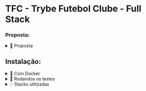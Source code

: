 
# TFC - Trybe Futebol Clube - Full Stack

###  Proposta: 

<details>
<summary>📝 Proposta</summary>

![Frontend](/tfc.png)

Bem-vindo(a) ao TFC - Total Football Club!

O TFC é um site informativo sobre partidas e classificações de futebol, onde você pode encontrar todas as informações relevantes sobre jogos de futebol.

Neste projeto, fui parte do time de desenvolvimento responsável por construir uma API utilizando a metodologia TDD (Desenvolvimento Orientado por Testes) e integrar as aplicações utilizando o docker-compose, permitindo que elas funcionem de forma integrada, consumindo um banco de dados.

O objetivo principal foi desenvolver um back-end dockerizado, utilizando a modelagem de dados através do Sequelize. Durante o desenvolvimento, seguimos regras de negócio fornecidas no projeto. A API construída é capaz de ser consumida pelo front-end já disponibilizado.

Para adicionar uma partida, é necessário ter um token de autenticação, garantindo que apenas usuários logados possam fazer alterações. Além disso, estabelecemos um relacionamento entre as tabelas "teams" e "matches" para realizar as atualizações das partidas.

O back-end desenvolvido implementa regras de negócio para popular corretamente a tabela que será exibida no front-end para os usuários do sistema.
</details>

## Instalação:

<details>
  <summary>🐳 Com Docker</summary>

⚠ O seu docker-compose precisa estar na versão 1.29 ou superior. ⚠ Veja aqui a documentação para atualizar o docker-compose.

Clone este repositório:
```bash
git clone git@github.com:vitor-nogueira-dev/tfc-tybe-futebol-clube.git
```

Entre no diretório e instale as dependências:

```bash
cd tfc-tybe-futebol-clube
npm run install:apps
```

Rode os serviços `frontend`, `backend` e `db` com o comando `npm run compose:up`

* O container com o `backend` irá rodar na porta `localhost:3001` e o container com o `frontend` irá rodar na porta `localhost:3000`.

⚠️ Caso você já tenha algum serviço rodando em alguma dessas portas, o `docker-compose` irá falhar.

* Use o comando `docker logs app_backend ` caso queira visualizar os logs do `backend` e `docker logs app_frontend` caso queira visualizar os logs do `frontend`.

⚠️ Atenção: Não rode o comando `npm audit fix`! Ele atualiza várias dependências do projeto, e essa atualização gera conflitos com o avaliador.

⚠️ Atenção: Se você se deparar com o erro `EADDRINUSE`, quer dizer que sua aplicação já esta utilizando a `porta 3000 || 3001`, seja com outro processo do Node.js (que você pode parar com o comando `killall node`) ou algum container! Neste caso você pode parar o container com o comando `docker stop <nome-do-container>`.

</details>

<details>
<summary>🧪 Rodandos os testes</summary>

Entre no diretório do backend:

```bash
cd app 
cd backend
```
E rode o comando `npm test` para rodar todos os testes ou `npm run test:coverage` para os testes de cobertura.

⚠️ Atenção Não rode o comando `npm audit fix`! Ele atualiza várias dependências do projeto, e essa atualização gera conflitos com o avaliador.

⚠️ Atenção A versão do `Node.js` e `NPM` a ser utilizada é `"node": ">=16.0.0"` e `"npm": ">=7.0.0"`, como descrito na chave `engines` no arquivo `package.json`. Idealmente deve-se utilizar o Node.js na versão `16.14`, a versão na qual este projeto foi testado.

</details>

<details>
  <summary>💡 Stacks utilizadas</summary>

# Backend </br>
Linguagem de programação: ![Typescript](https://img.shields.io/badge/TypeScript-007ACC?style=for-the-badge&logo=typescript&logoColor=white)&nbsp; </br>
Estrutura de desenvolvimento: ![Node.js](https://img.shields.io/badge/Node.js-43853D?style=for-the-badge&logo=node.js&logoColor=white)&nbsp; </br>
Organização do código: ![MVC](https://img.shields.io/badge/MVC-323330?style=for-the-badge&logo=mvc&logoColor=white)&nbsp; </br>
Framework de desenvolvimento: ![Express](https://img.shields.io/badge/Express.js-404D59?style=for-the-badge)&nbsp; </br>
Banco de dados: ![MySQL](https://img.shields.io/badge/MySQL-00000F?style=for-the-badge&logo=mysql&logoColor=white)&nbsp; </br>
Ambiente de desenvolvimento: ![Docker](https://img.shields.io/badge/Docker-2CA5E0?style=for-the-badge&logo=docker&logoColor=white)&nbsp; </br>
ORM (Object-Relational Mapping): ![Sequelize](https://img.shields.io/badge/Sequelize-323330?style=for-the-badge&logo=sequelize&logoColor=white)&nbsp; </br>
TDD: ![TDD](https://img.shields.io/badge/TDD-323330?style=for-the-badge&logo=tdd&logoColor=white)&nbsp; </br>
Framework de teste: ![Mocha](https://img.shields.io/badge/Mocha-323330?style=for-the-badge&logo=mocha&logoColor=white)&nbsp; </br>
Biblioteca de asserção: ![Chai](https://img.shields.io/badge/Chai-323330?style=for-the-badge&logo=chai&logoColor=white)&nbsp; </br>
Biblioteca de stubs: ![Sinon](https://img.shields.io/badge/Sinon-323330?style=for-the-badge&logo=sinon&logoColor=white)&nbsp; </br>
Ferramenta de análise de código estática: ![ESLint](https://img.shields.io/badge/ESLint-00000F?style=for-the-badge&logo=eslint&logoColor=white)&nbsp; </br>
Ferramenta de formatação de código: ![Prettier](https://img.shields.io/badge/Prettier-00000F?style=for-the-badge&logo=prettier&logoColor=white)&nbsp; </br>

# Frontend </br>
Linguagem de programação: ![Javascript](https://img.shields.io/badge/JavaScript-323330?style=for-the-badge&logo=javascript&logoColor=F7DF1E)&nbsp; </br>
Framework de desenvolvimento: ![React](https://img.shields.io/badge/React-20232A?style=for-the-badge&logo=react&logoColor=61DAFB)&nbsp; </br>
Linguagem de marcação: ![HTML5](https://img.shields.io/badge/HTML5-323330?style=for-the-badge&logo=html5&logoColor=white)&nbsp; </br>
Folha de estilo: ![CSS3](https://img.shields.io/badge/CSS3-323330?style=for-the-badge&logo=css3&logoColor=white)&nbsp; </br>
</details>
